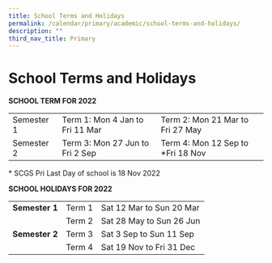 ```yaml
---
title: School Terms and Holidays
permalink: /calendar/primary/academic/school-terms-and-holidays/
description: ""
third_nav_title: Primary
---
```

# **School Terms and Holidays**

**SCHOOL TERM FOR 2022**


|  	|  	|  	|
|---	|---	|---	|
| Semester 1 	| Term 1: Mon 4 Jan to Fri 11 Mar 	| Term 2: Mon 21 Mar to Fri 27 May 	|
| Semester 2 	| Term 3: Mon 27 Jun to Fri 2 Sep 	| Term 4: Mon 12 Sep to *Fri 18 Nov 	|

\* SCGS Pri Last Day of school is 18 Nov 2022

**SCHOOL HOLIDAYS FOR 2022**


|  	|  	|  	|
|---	|---	|---	|
| **Semester 1** 	| Term 1 	| Sat 12 Mar to Sun 20 Mar 	|
|  	| Term 2 	| Sat 28 May to Sun 26 Jun 	|
| **Semester 2** 	| Term 3 	| Sat 3 Sep to Sun 11 Sep 	|
|  	| Term 4 	| Sat 19 Nov to Fri 31 Dec 	|